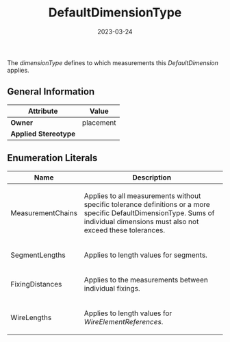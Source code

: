 ﻿---
title: DefaultDimensionType
toc: false
type: specs
date: "2023-03-24"
draft: false
specification: VEC
version: 2.0.2
documentType: "Recommendation"
elementType: Class
classes:
  - DefaultDimensionType
menu_name: vec-2.0.2
---
<p> The <i>dimensionType</i> defines to which measurements this <i>DefaultDimension</i> applies.      </p>

## General Information

| Attribute               | Value |
|-------------------------|-------|
| **Owner**               | placement |
| **Applied Stereotype**  |   |

## Enumeration Literals
| Name          | **Description** |
|---------------|-----------------|
| MeasurementChains | <p> Applies to all measurements without specific tolerance definitions or a more specific DefaultDimensionType. Sums of individual dimensions must also not exceed these tolerances.      </p> |
| SegmentLengths | <p> Applies to length values for segments.      </p> |
| FixingDistances | <p> Applies to the measurements between individual fixings.      </p> |
| WireLengths | <p> Applies to length values for <i>WireElementReferences</i>.      </p> |
